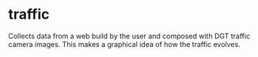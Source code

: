 traffic
=======

Collects data from a web build by the user and composed with DGT traffic camera images. This makes a graphical idea of how the traffic evolves.
